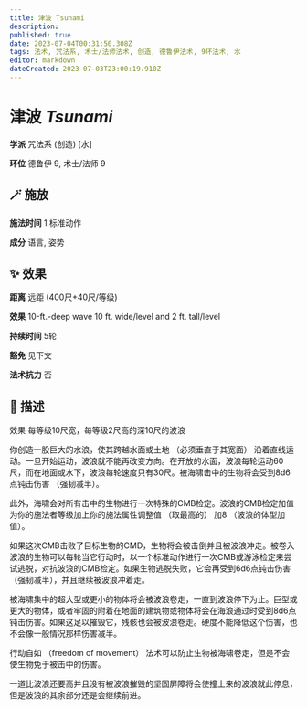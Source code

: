 ```yaml
---
title: 津波 Tsunami
description: 
published: true
date: 2023-07-04T00:31:50.308Z
tags: 法术, 咒法系, 术士/法师法术, 创造, 德鲁伊法术, 9环法术, 水
editor: markdown
dateCreated: 2023-07-03T23:00:19.910Z
---
```


# **津波** *Tsunami*

**学派** 咒法系 (创造) \[水\] 

**环位** 德鲁伊 9, 术士/法师 9

## 🪄 施放

**施法时间** 1 标准动作

**成分** 语言, 姿势

## ✨ 效果  

**距离** 远距 (400尺+40尺/等级) 

**效果** 10-ft.-deep wave 10 ft. wide/level and 2 ft. tall/level 

**持续时间** 5轮 

**豁免** 见下文

**法术抗力** 否

## 📖 描述

效果              每等级10尺宽，每等级2尺高的深10尺的波浪

你创造一股巨大的水浪，使其跨越水面或土地 （必须垂直于其宽面） 沿着直线运动。一旦开始运动，波浪就不能再改变方向。在开放的水面，波浪每轮运动60尺，而在地面或水下，波浪每轮速度只有30尺。被海啸击中的生物将会受到8d6点钝击伤害 （强韧减半）。

此外，海啸会对所有击中的生物进行一次特殊的CMB检定。波浪的CMB检定加值为你的施法者等级加上你的施法属性调整值 （取最高的） 加8 （波浪的体型加值）。

如果这次CMB击败了目标生物的CMD，生物将会被击倒并且被波浪冲走。被卷入波浪的生物可以每轮当它行动时，以一个标准动作进行一次CMB或游泳检定来尝试逃脱，对抗波浪的CMB检定。如果生物逃脱失败，它会再受到6d6点钝击伤害 （强韧减半），并且继续被波浪冲着走。

被海啸集中的超大型或更小的物体将会被波浪卷走，一直到波浪停下为止。巨型或更大的物体，或者牢固的附着在地面的建筑物或物体将会在海浪通过时受到8d6点钝击伤害。如果这足以摧毁它，残骸也会被波浪卷走。硬度不能降低这个伤害，也不会像一般情况那样伤害减半。

行动自如 （freedom of movement） 法术可以防止生物被海啸卷走，但是不会使生物免于被击中的伤害。

一道比波浪还要高并且没有被波浪摧毁的坚固屏障将会使撞上来的波浪就此停息，但是波浪的其余部分还是会继续前进。
    
